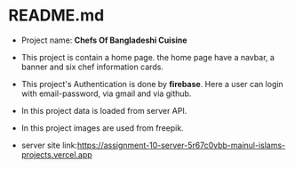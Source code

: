 
# README.md

* Project name: **Chefs Of Bangladeshi Cuisine**
* This project is contain a home page. the home page have a navbar, a banner and six chef information cards.
* This project's Authentication is done by **firebase**. Here a user can login with email-password, via gmail and via github.
* In this project data is loaded from server API.
* In this project images are used from freepik.

* server site link:https://assignment-10-server-5r67c0vbb-mainul-islams-projects.vercel.app
